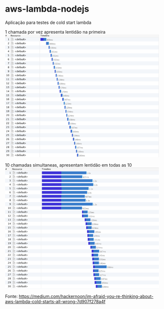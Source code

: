# aws-lambda-nodejs

Aplicação para testes de cold start lambda



1 chamada por vez apresenta lentidão na primeira
![alt text](https://github.com/ViniciusCassales/vcassales-lambda-s3/blob/master/tests/results/1a1.png)

10 chamadas simultaneas, apresentam lentidão em todas as 10
![alt text](https://github.com/ViniciusCassales/vcassales-lambda-s3/blob/master/tests/results/10x.png)

Fonte: https://medium.com/hackernoon/im-afraid-you-re-thinking-about-aws-lambda-cold-starts-all-wrong-7d907f278a4f
